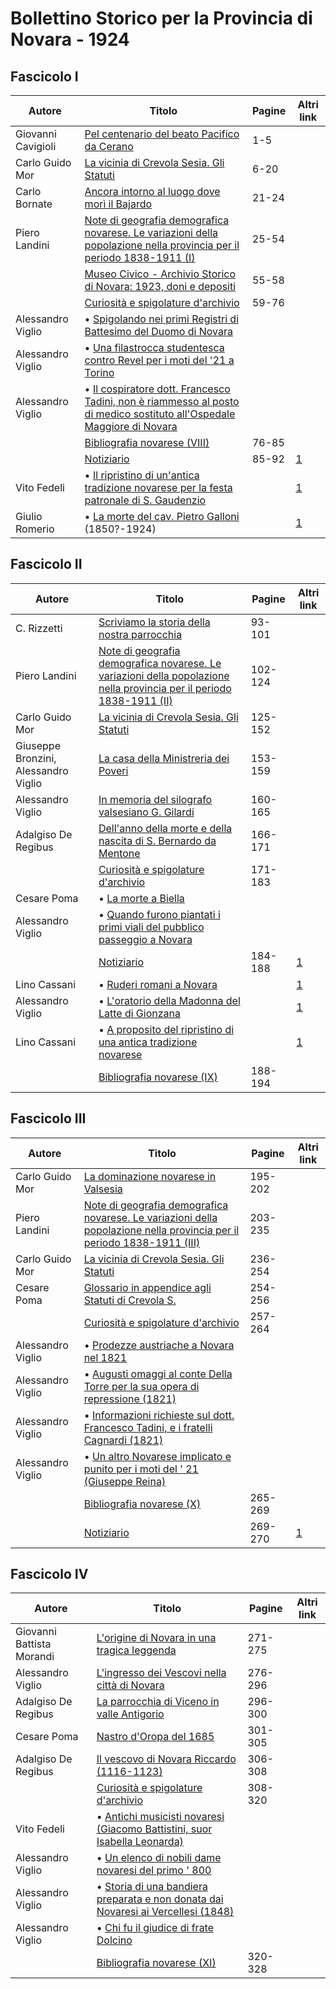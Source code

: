 # Bollettino Storico per la Provincia di Novara - 1924

## Fascicolo I

| Autore             | Titolo                                                                                                                                                                     | Pagine | Altri link                                             |
|--------------------|----------------------------------------------------------------------------------------------------------------------------------------------------------------------------|--------|--------------------------------------------------------|
| Giovanni Cavigioli | [Pel centenario del beato Pacifico da Cerano](https://en.calameo.com/read/0072607357bc07b1a2ffb)                                                                           | 1-5    |                                                        |
| Carlo Guido Mor    | [La vicinia di Crevola Sesia. Gli Statuti](https://en.calameo.com/read/0072607357bc07b1a2ffb)                                                                              | 6-20   |                                                        |
| Carlo Bornate      | [Ancora intorno al luogo dove morì il Bajardo](https://en.calameo.com/read/0072607357bc07b1a2ffb)                                                                          | 21-24  |                                                        |
| Piero Landini      | [Note di geografia demografica novarese. Le variazioni della popolazione nella provincia per il periodo 1838-1911 (I)](https://en.calameo.com/read/0072607357bc07b1a2ffb)  | 25-54  |                                                        |
|                    | [Museo Civico - Archivio Storico di Novara: 1923, doni e depositi](https://en.calameo.com/read/0072607357bc07b1a2ffb)                                                      | 55-58  |                                                        |
|                    | [Curiosità e spigolature d'archivio](https://en.calameo.com/read/0072607357bc07b1a2ffb)                                                                                    | 59-76  |                                                        |
| Alessandro Viglio  | • [Spigolando nei primi Registri di Battesimo del Duomo di Novara](https://en.calameo.com/read/0072607357bc07b1a2ffb)                                                      |        |                                                        |
| Alessandro Viglio  | • [Una filastrocca studentesca contro Revel per i moti del '21 a Torino](https://en.calameo.com/read/0072607357bc07b1a2ffb)                                                |        |                                                        |
| Alessandro Viglio  | • [Il cospiratore dott. Francesco Tadini, non è riammesso al posto di medico sostituto all'Ospedale Maggiore di Novara](https://en.calameo.com/read/0072607357bc07b1a2ffb) |        |                                                        |
|                    | [Bibliografia novarese (VIII)](https://en.calameo.com/read/0072607357bc07b1a2ffb)                                                                                          | 76-85  |                                                        |
|                    | [Notiziario](http://www.ssno.it/BSPNo/bspn_not24.html#241)                                                                                                                 | 85-92  | [1](https://en.calameo.com/read/0072607357bc07b1a2ffb) |
| Vito Fedeli        | • [Il ripristino di un'antica tradizione novarese per la festa patronale di S. Gaudenzio](http://www.ssno.it/BSPNo/bspn_not24.html#trad)                                   |        | [1](https://en.calameo.com/read/0072607357bc07b1a2ffb) |
| Giulio Romerio     | • [La morte del cav. Pietro Galloni](http://www.ssno.it/BSPNo/bspn_not24.html#gall) (1850?-1924)                                                                           |        | [1](https://en.calameo.com/read/0072607357bc07b1a2ffb) |

## Fascicolo II

| Autore                               | Titolo                                                                                                                                                                     | Pagine  | Altri link                                             |
|--------------------------------------|----------------------------------------------------------------------------------------------------------------------------------------------------------------------------|---------|--------------------------------------------------------|
| C. Rizzetti                          | [Scriviamo la storia della nostra parrocchia](https://en.calameo.com/read/0072607355358e2ae853d)                                                                           | 93-101  |                                                        |
| Piero Landini                        | [Note di geografia demografica novarese. Le variazioni della popolazione nella provincia per il periodo 1838-1911 (II)](https://en.calameo.com/read/0072607355358e2ae853d) | 102-124 |                                                        |
| Carlo Guido Mor                      | [La vicinia di Crevola Sesia. Gli Statuti](https://en.calameo.com/read/0072607355358e2ae853d)                                                                              | 125-152 |                                                        |
| Giuseppe Bronzini, Alessandro Viglio | [La casa della Ministreria dei Poveri](https://en.calameo.com/read/0072607355358e2ae853d)                                                                                  | 153-159 |                                                        |
| Alessandro Viglio                    | [In memoria del silografo valsesiano G. Gilardi](https://en.calameo.com/read/0072607355358e2ae853d)                                                                        | 160-165 |                                                        |
| Adalgiso De Regibus                  | [Dell'anno della morte e della nascita di S. Bernardo da Mentone](https://en.calameo.com/read/0072607355358e2ae853d)                                                       | 166-171 |                                                        |
|                                      | [Curiosità e spigolature d'archivio](https://en.calameo.com/read/0072607355358e2ae853d)                                                                                    | 171-183 |                                                        |
| Cesare Poma                          | • [La morte a Biella](https://en.calameo.com/read/0072607355358e2ae853d)                                                                                                   |         |                                                        |
| Alessandro Viglio                    | • [Quando furono piantati i primi viali del pubblico passeggio a Novara](https://en.calameo.com/read/0072607355358e2ae853d)                                                |         |                                                        |
|                                      | [Notiziario](http://www.ssno.it/BSPNo/bspn_not24.html#242)                                                                                                                 | 184-188 | [1](https://en.calameo.com/read/0072607355358e2ae853d) |
| Lino Cassani                         | • [Ruderi romani a Novara](http://www.ssno.it/BSPNo/bspn_not24.html#rude)                                                                                                  |         | [1](https://en.calameo.com/read/0072607355358e2ae853d) |
| Alessandro Viglio                    | • [L'oratorio della Madonna del Latte di Gionzana](http://www.ssno.it/BSPNo/bspn_not24.html#gion)                                                                          |         | [1](https://en.calameo.com/read/0072607355358e2ae853d) |
| Lino Cassani                         | • [A proposito del ripristino di una antica tradizione novarese](http://www.ssno.it/BSPNo/bspn_not24.html#tra2)                                                            |         | [1](https://en.calameo.com/read/0072607355358e2ae853d) |
|                                      | [Bibliografia novarese (IX)](https://en.calameo.com/read/0072607355358e2ae853d)                                                                                            | 188-194 |                                                        |

## Fascicolo III

| Autore            | Titolo                                                                                                                                                                      | Pagine  | Altri link                                             |
|-------------------|-----------------------------------------------------------------------------------------------------------------------------------------------------------------------------|---------|--------------------------------------------------------|
| Carlo Guido Mor   | [La dominazione novarese in Valsesia](https://en.calameo.com/read/0072607353165c6ea881d)                                                                                    | 195-202 |                                                        |
| Piero Landini     | [Note di geografia demografica novarese. Le variazioni della popolazione nella provincia per il periodo 1838-1911 (III)](https://en.calameo.com/read/0072607353165c6ea881d) | 203-235 |                                                        |
| Carlo Guido Mor   | [La vicinia di Crevola Sesia. Gli Statuti](https://en.calameo.com/read/0072607353165c6ea881d)                                                                               | 236-254 |                                                        |
| Cesare Poma       | [Glossario in appendice agli Statuti di Crevola S.](https://en.calameo.com/read/0072607353165c6ea881d)                                                                      | 254-256 |                                                        |
|                   | [Curiosità e spigolature d'archivio](https://en.calameo.com/read/0072607353165c6ea881d)                                                                                     | 257-264 |                                                        |
| Alessandro Viglio | • [Prodezze austriache a Novara nel 1821](https://en.calameo.com/read/0072607353165c6ea881d)                                                                                |         |                                                        |
| Alessandro Viglio | • [Augusti omaggi al conte Della Torre per la sua opera di repressione (1821)](https://en.calameo.com/read/0072607353165c6ea881d)                                           |         |                                                        |
| Alessandro Viglio | • [Informazioni richieste sul dott. Francesco Tadini, e i fratelli Cagnardi (1821)](https://en.calameo.com/read/0072607353165c6ea881d)                                      |         |                                                        |
| Alessandro Viglio | • [Un altro Novarese implicato e punito per i moti del ' 21 (Giuseppe Reina)](https://en.calameo.com/read/0072607353165c6ea881d)                                            |         |                                                        |
|                   | [Bibliografia novarese (X)](https://en.calameo.com/read/0072607353165c6ea881d)                                                                                              | 265-269 |                                                        |
|                   | [Notiziario](http://www.ssno.it/BSPNo/bspn_not24.html#243)                                                                                                                  | 269-270 | [1](https://en.calameo.com/read/0072607353165c6ea881d) |

## Fascicolo IV

| Autore                    | Titolo                                                                                                                                 | Pagine  | Altri link |
|---------------------------|----------------------------------------------------------------------------------------------------------------------------------------|---------|------------|
| Giovanni Battista Morandi | [L'origine di Novara in una tragica leggenda](https://en.calameo.com/read/007260735628787b2a32b)                                       | 271-275 |            |
| Alessandro Viglio         | [L'ingresso dei Vescovi nella città di Novara](https://en.calameo.com/read/007260735628787b2a32b)                                      | 276-296 |            |
| Adalgiso De Regibus       | [La parrocchia di Viceno in valle Antigorio](https://en.calameo.com/read/007260735628787b2a32b)                                        | 296-300 |            |
| Cesare Poma               | [Nastro d'Oropa del 1685](https://en.calameo.com/read/007260735628787b2a32b)                                                           | 301-305 |            |
| Adalgiso De Regibus       | [Il vescovo di Novara Riccardo (1116-1123)](https://en.calameo.com/read/007260735628787b2a32b)                                         | 306-308 |            |
|                           | [Curiosità e spigolature d'archivio](https://en.calameo.com/read/007260735628787b2a32b)                                                | 308-320 |            |
| Vito Fedeli               | • [Antichi musicisti novaresi (Giacomo Battistini, suor Isabella Leonarda)](https://en.calameo.com/read/007260735628787b2a32b)         |         |            |
| Alessandro Viglio         | • [Un elenco di nobili dame novaresi del primo ' 800](https://en.calameo.com/read/007260735628787b2a32b)                               |         |            |
| Alessandro Viglio         | • [Storia di una bandiera preparata e non donata dai Novaresi ai Vercellesi (1848)](https://en.calameo.com/read/007260735628787b2a32b) |         |            |
| Alessandro Viglio         | • [Chi fu il giudice di frate Dolcino](https://en.calameo.com/read/007260735628787b2a32b)                                              |         |            |
|                           | [Bibliografia novarese (XI)](https://en.calameo.com/read/007260735628787b2a32b)                                                        | 320-328 |            |

